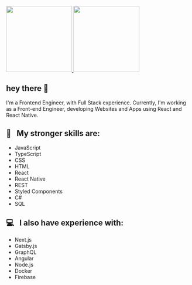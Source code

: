 <a href="https://github.com/anuraghazra/github-readme-stats">
  <img height="180em" src="https://github-readme-stats.vercel.app/api?username=guilhermekuni&show_icons=true&theme=dracula&include_all_commits=true&count_private=true"/>
  <img height="180em" src="https://github-readme-stats.vercel.app/api/top-langs/?username=guilhermekuni&layout=compact&langs_count=7&theme=dracula"/>
</a>

## hey there 👋
I'm a Frontend Engineer, with Full Stack experience. Currently, I'm working as a Front-end Engineer, developing Websites and Apps using React and React Native.

 ## :rocket: &nbsp; My stronger skills are: 
 - JavaScript
 - TypeScript
 - CSS
 - HTML
 - React
 - React Native
 - REST
 - Styled Components
 - C#
 - SQL
 
 ## :computer: &nbsp; I also have experience with:
 - Next.js
 - Gatsby.js
 - GraphQL
 - Angular
 - Node.js
 - Docker
 - Firebase

 
